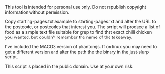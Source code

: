 This tool is intended for personal use only. Do not republish copyright information without permission.

Copy starting-pages.txt.example to starting-pages.txt and alter the URL to the postcode, or postcodes that interest you. The script will produce a list of food as a simple text file suitable for grep to find that exact chilli chicken you wanted, but couldn't remember the name of the takeaway.

I've included the MACOS version of phantomjs. If on linux you may need to get a different version and alter the path the the binary in the just-slurp script.

This script is placed in the public domain. Use at your own risk. 

